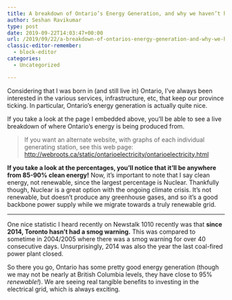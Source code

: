 ```yaml
---
title: A breakdown of Ontario’s Energy Generation, and why we haven’t had a smog alert since 2014.
author: Seshan Ravikumar
type: post
date: 2019-09-22T14:03:47+00:00
url: /2019/09/22/a-breakdown-of-ontarios-energy-generation-and-why-we-havent-had-a-smog-alert-since-2014/
classic-editor-remember:
  - block-editor
categories:
  - Uncategorized

---
```

Considering that I was born in (and still live in) Ontario, I&#8217;ve always been interested in the various services, infrastructure, etc, that keep our province ticking. In particular, Ontario&#8217;s energy generation is actually quite nice.

If you take a look at the page I embedded above, you&#8217;ll be able to see a live breakdown of where Ontario&#8217;s energy is being produced from.

<blockquote class="wp-block-quote">
  <p>
    If you want an alternate website, with graphs of each individual generating station, see this web page: <a href="http://webroots.ca/static/ontarioelectricity/ontarioelectricity.html">http://webroots.ca/static/ontarioelectricity/ontarioelectricity.html</a>
  </p>
</blockquote>

**If you take a look at the percentages, you&#8217;ll notice that it&#8217;ll be anywhere from 85-90% clean energy!** Now, it&#8217;s important to note that I say clean energy, not renewable, since the largest percentage is Nuclear. Thankfully though, Nuclear is a great option with the ongoing climate crisis. It&#8217;s not renewable, but doesn&#8217;t produce any greenhouse gases, and so it&#8217;s a good backbone power supply while we migrate towards a truly renewable grid.

<hr class="wp-block-separator" />

One nice statistic I heard recently on Newstalk 1010 recently was that **since 2014, Toronto hasn&#8217;t had a smog warning.** This was compared to sometime in 2004/2005 where there was a smog warning for over 40 consecutive days. Unsurprisingly, 2014 was also the year the last coal-fired power plant closed.

So there you go, Ontario has some pretty good energy generation (though we may not be nearly at British Columbia levels, they have close to 95% _renewable!_). We are seeing real tangible benefits to investing in the electrical grid, which is always exciting.